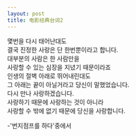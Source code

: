 ```yaml
---
layout: post
title: 电影经典台词2
---
```


<p>몇번을 다시 태어난대도<br />결국 진정한 사랑은 단 한번뿐이라고 합니다.<br />대부분의 사람은 한 사람만을<br />사랑할 수 있는 심장을 지녔기 때문이라죠<br />인생의 절벽 아래로 뛰어내린대도<br />그 아래는 끝이 아닐거라고 당신이 말했었습니다.<br />다시 만나 사랑하겠습니다.<br />사랑하기 때문에 사랑하는 것이 아니라  <br />사랑할 수 밖에 없기 때문에 당신을 사랑합니다. </p>



<p>-&#39;번지점프를 하다&#39;중에서</p>

